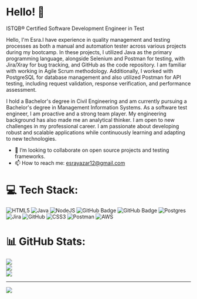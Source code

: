 # Hello! 👋

ISTQB® Certified Software Development Engineer in Test

Hello, I'm Esra.I have experience in quality management and testing processes as both a manual and automation tester across various projects during my bootcamp. In these projects, I utilized Java as the primary programming language, alongside Selenium and Postman for testing, with Jira/Xray for bug tracking, and GitHub as the code repository. I am familiar with working in Agile Scrum methodology. Additionally, I worked with PostgreSQL for database management and also utilized Postman for API testing, including request validation, response verification, and performance assessment.

I hold a Bachelor's degree in Civil Engineering and am currently pursuing a Bachelor's degree in Management Information Systems. As a software test engineer, I am proactive and a strong team player. My engineering background has also made me an analytical thinker. I am open to new challenges in my professional career.
I am passionate about developing robust and scalable applications while continuously learning and adapting to new technologies. 


- 👯 I’m looking to collaborate on open source projects and testing frameworks.
- 📫 How to reach me: esrayazar12@gmail.com

  

# 💻 Tech Stack:
![HTML5](https://img.shields.io/badge/html5-%23E34F26.svg?style=for-the-badge&logo=html5&logoColor=white) ![Java](https://img.shields.io/badge/java-%23ED8B00.svg?style=for-the-badge&logo=openjdk&logoColor=white) ![NodeJS](https://img.shields.io/badge/node.js-6DA55F?style=for-the-badge&logo=node.js&logoColor=white) ![GitHub Badge](https://img.shields.io/badge/Selenium-43B02A?style=for-the-badge&logo=Selenium&logoColor=white)  ![GitHub Badge](https://img.shields.io/badge/Cucumber-43B02A?style=for-the-badge&logo=cucumber&logoColor=white) ![Postgres](https://img.shields.io/badge/postgres-%23316192.svg?style=for-the-badge&logo=postgresql&logoColor=white) ![Jira](https://img.shields.io/badge/jira-%230A0FFF.svg?style=for-the-badge&logo=jira&logoColor=white) ![GitHub](https://img.shields.io/badge/github-%23121011.svg?style=for-the-badge&logo=github&logoColor=white) ![CSS3](https://img.shields.io/badge/css3-%231572B6.svg?style=for-the-badge&logo=css3&logoColor=white) ![Postman](https://img.shields.io/badge/Postman-FF6C37?style=for-the-badge&logo=postman&logoColor=white) ![AWS](https://img.shields.io/badge/AWS-%23FF9900.svg?style=for-the-badge&logo=amazon-aws&logoColor=white)
# 📊 GitHub Stats:
![](https://github-readme-stats.vercel.app/api?username=esranurari&theme=dark&hide_border=false&include_all_commits=false&count_private=false)<br/>
![](https://github-readme-streak-stats.herokuapp.com/?user=esranurari&theme=dark&hide_border=false)<br/>
![](https://github-readme-stats.vercel.app/api/top-langs/?username=esranurari&theme=dark&hide_border=false&include_all_commits=false&count_private=false&layout=compact)

---
[![](https://visitcount.itsvg.in/api?id=esranurari&icon=0&color=0)](https://visitcount.itsvg.in)

<!-- Proudly created with GPRM ( https://gprm.itsvg.in ) -->

